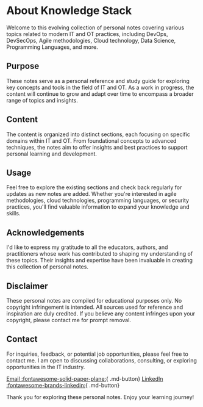 # About Knowledge Stack

Welcome to this evolving collection of personal notes covering various topics related to modern IT and OT practices, including DevOps, DevSecOps, Agile methodologies, Cloud technology, Data Science, Programming Languages, and more.

## Purpose

These notes serve as a personal reference and study guide for exploring key concepts and tools in the field of IT and OT. As a work in progress, the content will continue to grow and adapt over time to encompass a broader range of topics and insights.

## Content

The content is organized into distinct sections, each focusing on specific domains within IT and OT. From foundational concepts to advanced techniques, the notes aim to offer insights and best practices to support personal learning and development.

## Usage

Feel free to explore the existing sections and check back regularly for updates as new notes are added. Whether you're interested in agile methodologies, cloud technologies, programming languages, or security practices, you'll find valuable information to expand your knowledge and skills.

## Acknowledgements

I'd like to express my gratitude to all the educators, authors, and practitioners whose work has contributed to shaping my understanding of these topics. Their insights and expertise have been invaluable in creating this collection of personal notes.

## Disclaimer

These personal notes are compiled for educational purposes only. No copyright infringement is intended. All sources used for reference and inspiration are duly credited. If you believe any content infringes upon your copyright, please contact me for prompt removal.

## Contact

For inquiries, feedback, or potential job opportunities, please feel free to contact me. I am open to discussing collaborations, consulting, or exploring opportunities in the IT industry.

[Email :fontawesome-solid-paper-plane:](mailto://kelvin@kelvinjoson.com){ .md-button} [LinkedIn :fontawesome-brands-linkedin:](https://www.linkedin.com/in/kelvinjoson/){ .md-button}

Thank you for exploring these personal notes. Enjoy your learning journey!
